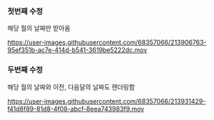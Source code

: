 ### 첫번째 수정
해당 월의 날짜만 받아옴

https://user-images.githubusercontent.com/68357066/213906763-95ef351b-ac7e-414d-b541-3619be5222dc.mov


### 두번째 수정
해당 월의 날짜와 이전, 다음달의 날짜도 렌더링함

https://user-images.githubusercontent.com/68357066/213931429-f41d8f89-81d8-4f08-abcf-8eea743983f9.mov

